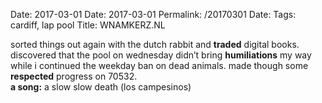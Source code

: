 Date: 2017-03-01
Date: 2017-03-01
Permalink: /20170301
Date: 
Tags: cardiff, lap pool
Title: WNAMKERZ.NL
  
sorted things out again with the dutch rabbit and **traded** digital books. discovered that the pool on wednesday didn’t bring **humiliations** my way while i continued the weekday ban on dead animals. made though some **respected** progress on 70532.  
**a song:** a slow slow death (los campesinos)  
